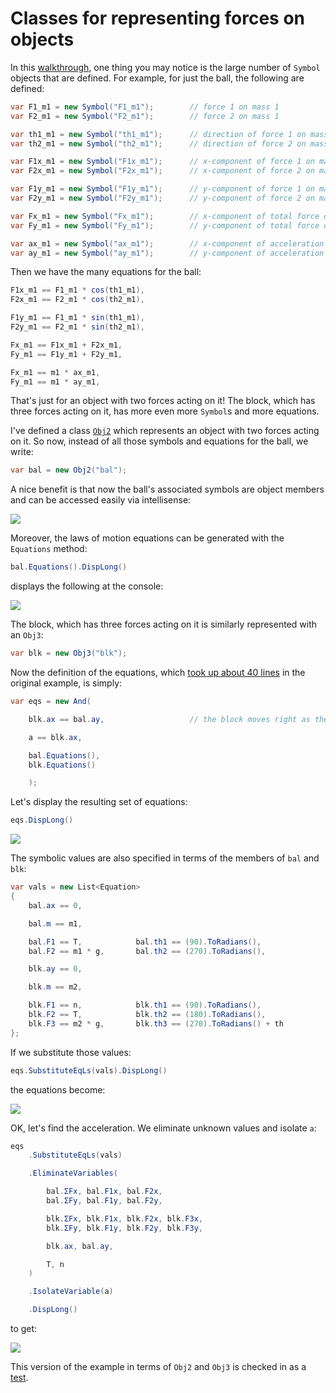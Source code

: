 
# Classes for representing forces on objects 

In this [walkthrough](https://gist.github.com/dharmatech/a14d1a29a7d4c0728d37), one thing you may notice is the large number of `Symbol` objects that are defined. For example, for just the ball, the following are defined:

```C#
var F1_m1 = new Symbol("F1_m1");        // force 1 on mass 1
var F2_m1 = new Symbol("F2_m1");        // force 2 on mass 1

var th1_m1 = new Symbol("th1_m1");      // direction of force 1 on mass 1
var th2_m1 = new Symbol("th2_m1");      // direction of force 2 on mass 1

var F1x_m1 = new Symbol("F1x_m1");      // x-component of force 1 on mass 1
var F2x_m1 = new Symbol("F2x_m1");      // x-component of force 2 on mass 1

var F1y_m1 = new Symbol("F1y_m1");      // y-component of force 1 on mass 1
var F2y_m1 = new Symbol("F2y_m1");      // y-component of force 2 on mass 1

var Fx_m1 = new Symbol("Fx_m1");        // x-component of total force on mass 1
var Fy_m1 = new Symbol("Fy_m1");        // y-component of total force on mass 1

var ax_m1 = new Symbol("ax_m1");        // x-component of acceleration of mass 1
var ay_m1 = new Symbol("ay_m1");        // y-component of acceleration of mass 1
```

Then we have the many equations for the ball:

```C#
F1x_m1 == F1_m1 * cos(th1_m1),
F2x_m1 == F2_m1 * cos(th2_m1),

F1y_m1 == F1_m1 * sin(th1_m1),
F2y_m1 == F2_m1 * sin(th2_m1),

Fx_m1 == F1x_m1 + F2x_m1,
Fy_m1 == F1y_m1 + F2y_m1,

Fx_m1 == m1 * ax_m1,
Fy_m1 == m1 * ay_m1,
```

That's just for an object with two forces acting on it! The block, which has three forces acting on it, has more even more `Symbol`s and more equations.

I've defined a class [`Obj2`](https://github.com/dharmatech/Symbolism/blob/ffa322d81cc0e8de932b3ae2d3dcf7b90b7c5bfd/Tests/Tests.cs#L112) which represents an object with two forces acting on it. So now, instead of all those symbols and equations for the ball, we write:

```C#
var bal = new Obj2("bal");
```

A nice benefit is that now the ball's associated symbols are object members and can be accessed easily via intellisense:

![](http://i.imgur.com/cNVIAsW.png)

Moreover, the laws of motion equations can be generated with the `Equations` method:

```C#
bal.Equations().DispLong()
```

displays the following at the console:

![](http://i.imgur.com/lCgEJec.png)

The block, which has three forces acting on it is similarly represented with an `Obj3`:

```C#
var blk = new Obj3("blk");
```

Now the definition of the equations, which [took up about 40 lines](https://github.com/dharmatech/Symbolism/blob/ffa322d81cc0e8de932b3ae2d3dcf7b90b7c5bfd/Tests/Tests.cs#L3595-L3635) in the original example, is simply:

```C#
var eqs = new And(

    blk.ax == bal.ay,                   // the block moves right as the ball moves up

    a == blk.ax,

    bal.Equations(),
    blk.Equations()

    );
```

Let's display the resulting set of equations:

```C#
eqs.DispLong()
```

![](http://i.imgur.com/1OaYQhW.png)

The symbolic values are also specified in terms of the members of `bal` and `blk`:

```C#
var vals = new List<Equation>
{
    bal.ax == 0,

    bal.m == m1,

    bal.F1 == T,            bal.th1 == (90).ToRadians(),                // force 1 is straight up
    bal.F2 == m1 * g,       bal.th2 == (270).ToRadians(),               // force 2 is straight down

    blk.ay == 0,

    blk.m == m2,

    blk.F1 == n,            blk.th1 == (90).ToRadians(),                // force 1 is straight up
    blk.F2 == T,            blk.th2 == (180).ToRadians(),               // force 2 is straight down
    blk.F3 == m2 * g,       blk.th3 == (270).ToRadians() + th           // force 3 direction
};
```

If we substitute those values:

```C#
eqs.SubstituteEqLs(vals).DispLong()
```

the equations become:

![](http://i.imgur.com/tE1EuQp.png)

OK, let's find the acceleration. We eliminate unknown values and isolate `a`:

```C#
eqs
    .SubstituteEqLs(vals)

    .EliminateVariables(

        bal.ΣFx, bal.F1x, bal.F2x,
        bal.ΣFy, bal.F1y, bal.F2y,

        blk.ΣFx, blk.F1x, blk.F2x, blk.F3x,
        blk.ΣFy, blk.F1y, blk.F2y, blk.F3y,

        blk.ax, bal.ay,

        T, n
    )

    .IsolateVariable(a)

    .DispLong()
```

to get:

![](http://i.imgur.com/9NjZZ7b.png)


This version of the example in terms of `Obj2` and `Obj3` is checked in as a [test](https://github.com/dharmatech/Symbolism/blob/ffa322d81cc0e8de932b3ae2d3dcf7b90b7c5bfd/Tests/Tests.cs#L3730).

